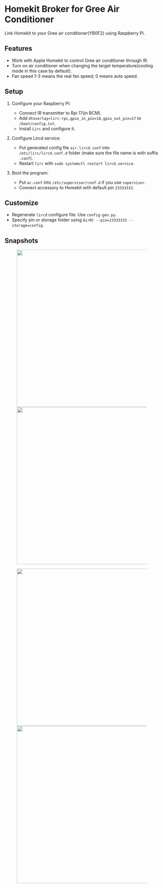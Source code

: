 # Homekit Broker for Gree Air Conditioner

Link Homekit to your Gree air conditioner(YB0F2) using Raspberry Pi.

## Features

- Work with Apple Homekit to control Gree air conditioner through IR.
- Turn on air conditioner when changing the target temperature(cooling mode in this case by default).
- Fan speed 1-3 means the real fan speed; 0 means auto speed.

## Setup

1. Configure your Raspberry Pi:
    - Connect IR transmitter to Rpi 17(in BCM).
    - Add `dtoverlay=lirc-rpi,gpio_in_pin=18,gpio_out_pin=17` to `/boot/config.txt`.
    - Install `Lirc` and configure it.

2. Configure Lircd service:
    - Put generated config file `air.lircd.conf` into `/etc/lirc/lircd.conf.d` folder (make sure the file name is with suffix `.conf`).
    - Restart `lirc` with `sudo systemctl restart lircd.service`.

3. Boot the program:
    - Put `ac.conf` into `/etc/supervisor/conf.d` if you use `supervisor`.
    - Connect accessory to Homekit with default pin `23333333`.

## Customize

- Regenerate `lircd` configure file: Use `config-gen.py`.
- Specify pin or storage folder using `AirRC --pin=23333333 --storage=config`.

## Snapshots

<figure class="half">
    <img src="https://raw.githubusercontent.com/suikammd/AirConditioner-Homekit/master/resources/images/MainPage.jpg" height=512>
    <img src="https://raw.githubusercontent.com/suikammd/AirConditioner-Homekit/master/resources/images/Mode.jpg" height=512>
</figure>

<figure class="half">
    <img src="https://raw.githubusercontent.com/suikammd/AirConditioner-Homekit/master/resources/images/Temperature.jpg" height=512>
    <img src="https://raw.githubusercontent.com/suikammd/AirConditioner-Homekit/master/resources/images/FanSpeed.jpg" height=512>
</figure>
